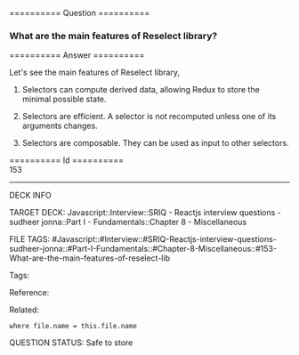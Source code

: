 ========== Question ==========  

### What are the main features of Reselect library?  

========== Answer ==========  

Let's see the main features of Reselect library,

1.  Selectors can compute derived data, allowing Redux to store the minimal possible state.

2.  Selectors are efficient. A selector is not recomputed unless one of its arguments changes.

3.  Selectors are composable. They can be used as input to other selectors.

========== Id ==========  
153

---

DECK INFO

TARGET DECK: Javascript::Interview::SRIQ - Reactjs interview questions - sudheer jonna::Part I - Fundamentals::Chapter 8 - Miscellaneous

FILE TAGS: #Javascript::#Interview::#SRIQ-Reactjs-interview-questions-sudheer-jonna::#Part-I-Fundamentals::#Chapter-8-Miscellaneous::#153-What-are-the-main-features-of-reselect-lib

Tags:

Reference:

Related:

```dataview
where file.name = this.file.name
```
QUESTION STATUS: Safe to store
